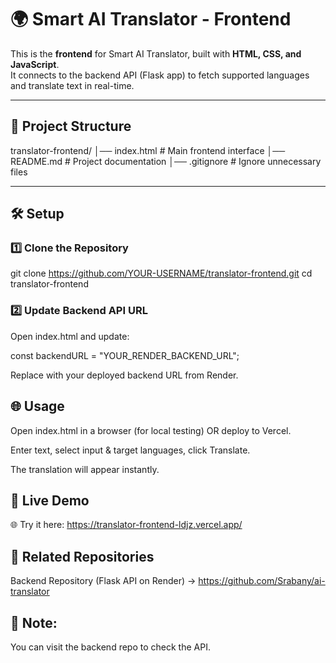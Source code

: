 # 🌍 Smart AI Translator - Frontend

This is the **frontend** for Smart AI Translator, built with **HTML, CSS, and JavaScript**.  
It connects to the backend API (Flask app) to fetch supported languages and translate text in real-time.

---

## 📂 Project Structure

translator-frontend/
│── index.html # Main frontend interface
│── README.md # Project documentation
│── .gitignore # Ignore unnecessary files


---

## 🛠 Setup

### 1️⃣ Clone the Repository

git clone https://github.com/YOUR-USERNAME/translator-frontend.git
cd translator-frontend

### 2️⃣ Update Backend API URL
Open index.html and update:

const backendURL = "YOUR_RENDER_BACKEND_URL";

Replace with your deployed backend URL from Render.

## 🌐 Usage
Open index.html in a browser (for local testing) OR deploy to Vercel.

Enter text, select input & target languages, click Translate.

The translation will appear instantly.

## 🚀 Live Demo
🌐 Try it here: https://translator-frontend-ldjz.vercel.app/

## 🔄 Related Repositories
Backend Repository (Flask API on Render) → https://github.com/Srabany/ai-translator

## 📌 Note:
You can visit the backend repo to check the API.

